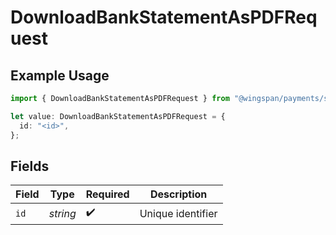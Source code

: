 # DownloadBankStatementAsPDFRequest

## Example Usage

```typescript
import { DownloadBankStatementAsPDFRequest } from "@wingspan/payments/sdk/models/operations";

let value: DownloadBankStatementAsPDFRequest = {
  id: "<id>",
};
```

## Fields

| Field              | Type               | Required           | Description        |
| ------------------ | ------------------ | ------------------ | ------------------ |
| `id`               | *string*           | :heavy_check_mark: | Unique identifier  |